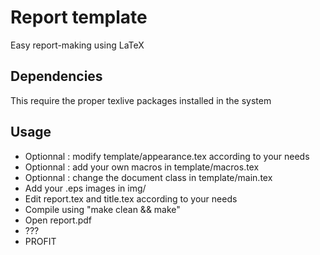 Report template
==============

Easy report-making using LaTeX

Dependencies
------------

This require the proper texlive packages installed in the system

Usage
-----

- Optionnal : modify template/appearance.tex according to your needs
- Optionnal : add your own macros in template/macros.tex
- Optionnal : change the document class in template/main.tex
- Add your .eps images in img/
- Edit report.tex and title.tex according to your needs
- Compile using "make clean && make"
- Open report.pdf
- ???
- PROFIT
